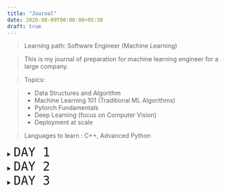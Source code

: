 ```yaml
---
title: "Journal"
date: 2020-08-09T00:00:00+05:30
draft: true
---
```


> Learning path: Software Engineer (Machine Learning)

> This is my journal of preparation for machine learning engineer for a large company.

> Topics:

> - Data Structures and Algorithm
> - Machine Learning 101 (Traditional ML Algorithms)
> - Pytorch Fundamentals
> - Deep Learning (focus on Computer Vision)
> - Deployment at scale

> Languages to learn : C++, Advanced Python

<details>
    <summary><span style="font-family:Monospace; font-size:2em;">DAY 1</span></summary>

- [Teach yourself C++ in One Hour a Day.](https://g.co/kgs/bCYnch)
  - [x] LESSON 1
  - [x] LESSON 2
  - [x] LESSON 3

C++ 101. Anatomy of C++. Variables and declaring constants.

Now that i have completed 3 chapters I should start with some coding practice too. Let's signup on Hackerrank and do some C++ coding challenges. Easy challenges will help in building the concepts. Signup for 30 days code challenge and practice C++ section.

Cpp badge 3 stars achieved.

</details>

<details>
    <summary><span style="font-family:Monospace; font-size:2em;">DAY 2</span></summary>

- [Teach yourself C++ in One Hour a Day.](https://g.co/kgs/bCYnch)
  - [x] LESSON 4
  - [x] LESSON 5

- [DSA - Codechef](https://www.codechef.com/LEARNDSA?itm_campaign=contest_listing)
  - [x] Complexity analysis and basics warm up. ( first 3 questions )

Manging arrays and strings. Expressions, Statements and Operators.

Let's attempt some more problems on Hackerrank. Completed all the Introduction challenges in C++!

Sizeof(...) is an operator not a function.

</details>

<details>
    <summary><span style="font-family:Monospace; font-size:2em;">DAY 3</span></summary>

- [Teach yourself C++ in One Hour a Day.](https://g.co/kgs/bCYnch)
  - [x] LESSON 6
  - [ ] LESSON 7

- [DSA - Codechef](https://www.codechef.com/LEARNDSA?itm_campaign=contest_listing)
  - [ ] Complexity analysis and basics warm up. (next 6)

Hackerrank 30 days of code, code 3 finished.


</details>
